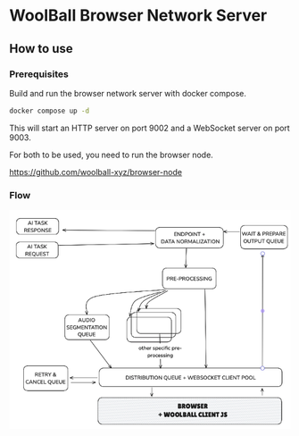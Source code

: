 # WoolBall Browser Network Server

## How to use

### Prerequisites

Build and run the browser network server with docker compose.
```bash
docker compose up -d
```

This will start an HTTP server on port 9002 and a WebSocket server on port 9003.

For both to be used, you need to run the browser node.

https://github.com/woolball-xyz/browser-node

### Flow

![Current Network Status](current.png)
